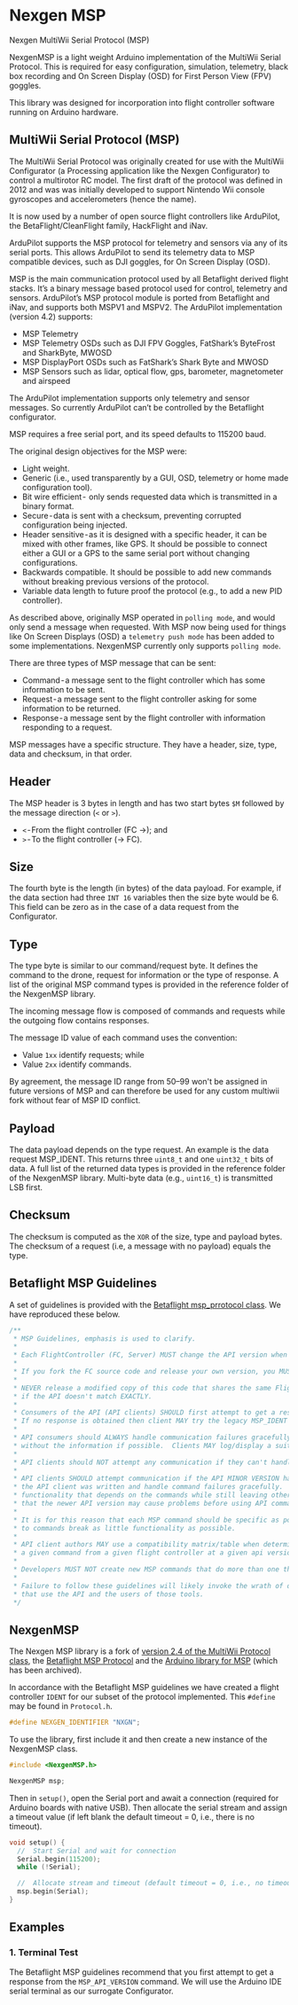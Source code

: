# Nexgen MSP

 Nexgen MultiWii Serial Protocol (MSP)

NexgenMSP is a light weight Arduino implementation of the MultiWii Serial Protocol. This is required for easy configuration, simulation, telemetry, black box recording and On Screen Display (OSD) for First Person View (FPV) goggles.

This library was designed for incorporation into flight controller software running on Arduino hardware.

## MultiWii Serial Protocol (MSP)

The MultiWii Serial Protocol was originally created for use with the MultiWii Configurator (a Processing application like the Nexgen Configurator) to control a multirotor RC model. The first draft of the protocol was defined in 2012 and was was initially developed to support Nintendo Wii console gyroscopes and accelerometers (hence the name).

It is now used by a number of open source flight controllers like ArduPilot, the BetaFlight/CleanFlight family, HackFlight and iNav.

ArduPilot supports the MSP protocol for telemetry and sensors via any of its serial ports. This allows ArduPilot to send its telemetry data to MSP compatible devices, such as DJI goggles, for On Screen Display (OSD).

MSP is the main communication protocol used by all Betaflight derived flight stacks. It’s a binary message based protocol used for control, telemetry and sensors. ArduPilot’s MSP protocol module is ported from Betaflight and iNav, and supports both MSPV1 and MSPV2. The ArduPilot implementation (version 4.2) supports:

- MSP Telemetry
- MSP Telemetry OSDs such as DJI FPV Goggles, FatShark’s ByteFrost and SharkByte, MWOSD
- MSP DisplayPort OSDs such as FatShark’s Shark Byte and MWOSD
- MSP Sensors such as lidar, optical flow, gps, barometer, magnetometer and airspeed

The ArduPilot implementation supports only telemetry and sensor messages. So currently ArduPilot can’t be controlled by the Betaflight configurator. 

MSP requires a free serial port, and its speed defaults to 115200 baud.

The original design objectives for the MSP were:

- Light weight.
- Generic (i.e., used transparently by a GUI, OSD, telemetry or home made configuration tool).
- Bit wire efficient -  only sends requested data which is transmitted in a binary format.
- Secure - data is sent with a checksum, preventing corrupted configuration being injected.
- Header sensitive - as it is designed with a specific header, it can be mixed with other frames, like GPS. It should be possible to connect either a GUI or a GPS to the same serial port without changing configurations.
- Backwards compatible. It should be possible to add new commands without breaking previous versions of the protocol.
- Variable data length to future proof the protocol (e.g., to add a new PID controller).

As described above, originally MSP operated in `polling mode`, and would only send a message when requested. With MSP now being used for things like On Screen Displays (OSD) a `telemetry push mode` has been added to some implementations. NexgenMSP currently only supports `polling mode`. 

There are three types of MSP message that can be sent:
- Command - a message sent to the flight controller which has some information to be sent.
- Request - a message sent to the flight controller asking for some information to be returned.
- Response - a message sent by the flight controller with information responding to a request.

MSP messages have a specific structure. They have a header, size, type, data and checksum, in that order.

## Header

The MSP header is 3 bytes in length and has two start bytes `$M` followed by the message direction (`<` or `>`). 

- `<` - From the flight controller (FC →); and
- `>` - To the flight controller (→ FC).

## Size

The fourth byte is the length (in bytes) of the data payload. For example, if the data section had three `INT 16` variables then the size byte would be 6. This field can be zero as in the case of a data request from the Configurator.

## Type

The type byte is similar to our command/request byte. It defines the command to the drone, request for information or the type of response. A list of the original MSP command types is provided in the reference folder of the NexgenMSP library. 

The incoming message flow is composed of commands and requests while the outgoing flow contains responses. 

The message ID value of each command uses the convention:

- Value `1xx` identify requests; while 
- Value `2xx` identify commands.

By agreement, the message ID range from 50–99 won't be assigned in future versions of MSP and can therefore be used for any custom multiwii fork without fear of MSP ID conflict. 

## Payload

The data payload depends on the type request. An example is the data request MSP_IDENT. This returns three `uint8_t` and one `uint32_t` bits of data. A full list of the returned data types is provided in the reference folder of the NexgenMSP library. Multi-byte data (e.g., `uint16_t`) is transmitted LSB first.

## Checksum

The checksum is computed as the `XOR` of the size, type and payload bytes. The checksum of a request (i.e, a message with no payload) equals the type.

## Betaflight MSP Guidelines

A set of guidelines is provided with the [Betaflight msp_prrotocol class](https://github.com/betaflight/betaflight/blob/master/src/main/msp/msp_protocol.h). We have reproduced these below.

```c++
/**
 * MSP Guidelines, emphasis is used to clarify.
 *
 * Each FlightController (FC, Server) MUST change the API version when any MSP command is added, deleted, or changed.
 *
 * If you fork the FC source code and release your own version, you MUST change the Flight Controller Identifier.
 *
 * NEVER release a modified copy of this code that shares the same Flight controller IDENT and API version
 * if the API doesn't match EXACTLY.
 *
 * Consumers of the API (API clients) SHOULD first attempt to get a response from the MSP_API_VERSION command.
 * If no response is obtained then client MAY try the legacy MSP_IDENT command.
 *
 * API consumers should ALWAYS handle communication failures gracefully and attempt to continue
 * without the information if possible.  Clients MAY log/display a suitable message.
 *
 * API clients should NOT attempt any communication if they can't handle the returned API MAJOR VERSION.
 *
 * API clients SHOULD attempt communication if the API MINOR VERSION has increased from the time
 * the API client was written and handle command failures gracefully.  Clients MAY disable
 * functionality that depends on the commands while still leaving other functionality intact.
 * that the newer API version may cause problems before using API commands that change FC state.
 *
 * It is for this reason that each MSP command should be specific as possible, such that changes
 * to commands break as little functionality as possible.
 *
 * API client authors MAY use a compatibility matrix/table when determining if they can support
 * a given command from a given flight controller at a given api version level.
 *
 * Developers MUST NOT create new MSP commands that do more than one thing.
 *
 * Failure to follow these guidelines will likely invoke the wrath of developers trying to write tools
 * that use the API and the users of those tools.
 */
```

## NexgenMSP

The Nexgen MSP library is a fork of [version 2.4 of the MultiWii Protocol class](https://medium.com/r/?url=https%3A%2F%2Fgithub.com%2Fxdu-aero-association%2FMultiWii_2_4%2Fblob%2Fmaster%2FMultiWii%2FProtocol.cpp), the [Betaflight MSP Protocol](https://github.com/betaflight/betaflight/blob/master/src/main/msp/msp_protocol.h) and the [Arduino library for MSP](https://medium.com/r/?url=https%3A%2F%2Fgithub.com%2Ffdivitto%2FMSP) (which has been archived).

In accordance with the Betaflight MSP guidelines we have created a flight controller `IDENT` for our subset of the protocol implemented. This `#define` may be found in `Protocol.h`.

```c++
#define NEXGEN_IDENTIFIER "NXGN";
```

To use the library, first include it and then create a new instance of the NexgenMSP class.

```c++
#include <NexgenMSP.h>

NexgenMSP msp;
```

Then in `setup()`, open the Serial port and await a connection (required for Arduino boards with native USB). Then allocate the serial stream and assign a timeout value (if left blank the default timeout = 0, i.e., there is no timeout).

```c++
void setup() {
  //  Start Serial and wait for connection
  Serial.begin(115200);
  while (!Serial);

  //  Allocate stream and timeout (default timeout = 0, i.e., no timeout)
  msp.begin(Serial);
}
```

## Examples

### 1. Terminal Test

The Betaflight MSP guidelines recommend that you first attempt to get a response from the `MSP_API_VERSION` command. We will use the Arduino IDE serial terminal as our surrogate Configurator.

